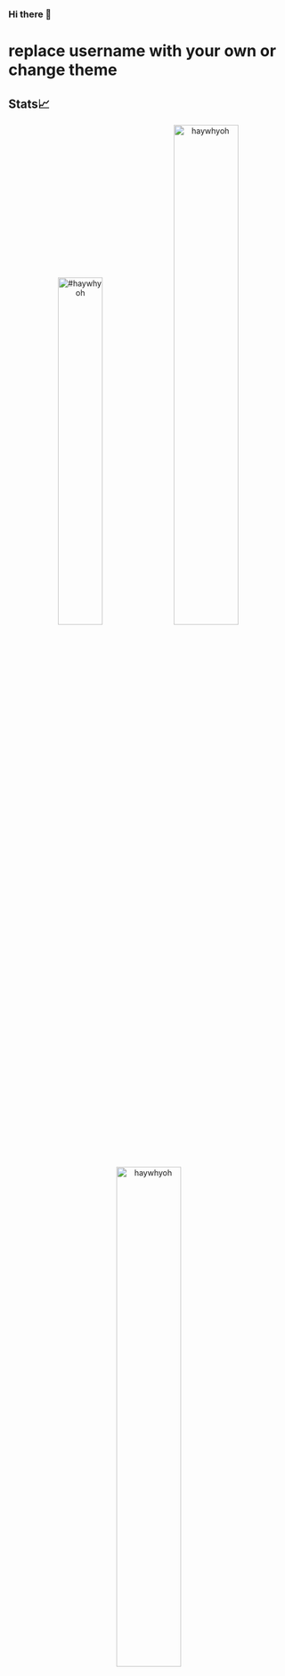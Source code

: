 ### Hi there 👋

<!--
**Haywhyoh/Haywhyoh** is a ✨ _special_ ✨ repository because its `README.md` (this file) appears on your GitHub profile.

Here are some ideas to get you started:

- 🔭 I’m currently working on ...
- 🌱 I’m currently learning ...
- 👯 I’m looking to collaborate on ...
- 🤔 I’m looking for help with ...
- 💬 Ask me about ...
- 📫 How to reach me: ...
- 😄 Pronouns: ...
- ⚡ Fun fact: ...
-->

# replace username with your own or change theme
## Stats📈
<p align="center">
<img width="40%" src="https://github-readme-stats.vercel.app/api/top-langs?username=haywhyoh&show_icons=true&theme=dracula&title_color=ff8000&text_color=ffffff&bg_color=6a6a6a&locale=en&layout=compact&hide_border=true" alt="#haywhyoh" /> 
<img width="48%" src="https://github-readme-stats.vercel.app/api?username=haywhyoh&show_icons=true&theme=dracula&title_color=ff8000&text_color=ffffff&bg_color=6a6a6a&locale=en&hide_border=true" alt="haywhyoh" />
<img width="48%" src="https://github-readme-streak-stats.herokuapp.com/?user=haywhyoh&theme=highcontrast&hide_border=true" alt="haywhyoh" />
</p>

